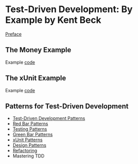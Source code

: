 # Test-Driven Development: By Example by Kent Beck

[Preface](preface.md)

## The Money Example
Example [code](money.py)

## The xUnit Example
Example [code](xunit.py)

## Patterns for Test-Driven Development
- [Test-Driven Development Patterns](test-driven-development-patterns.md)
- [Red Bar Patterns](red-bar-patterns.md)
- [Testing Patterns](testing-patterns.md)
- [Green Bar Patterns](green-bar-patterns.md)
- [xUnit Patterns](xunit-patterns.md)
- [Design Patterns](design-patterns.md)
- [Refactoring](refactoring.md)
- Mastering TDD
